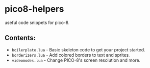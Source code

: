 # pico8-helpers
useful code snippets for pico-8.

## Contents:
 * ``boilerplate.lua`` - Basic skeleton code to get your project started.
 * ``borderizers.lua`` - Add colored borders to text and sprites.
 * ``videomodes.lua`` - Change PICO-8's screen resolution and more.
